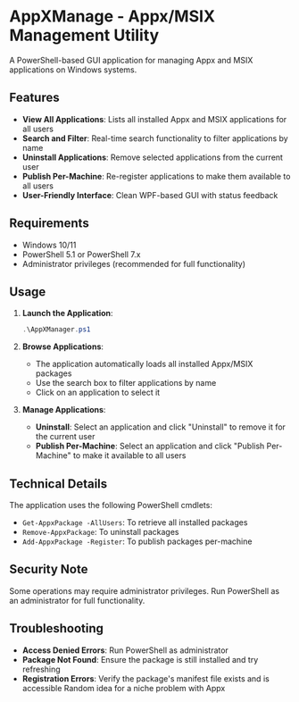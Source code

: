 # AppXManage - Appx/MSIX Management Utility

A PowerShell-based GUI application for managing Appx and MSIX applications on Windows systems.

## Features

- **View All Applications**: Lists all installed Appx and MSIX applications for all users
- **Search and Filter**: Real-time search functionality to filter applications by name
- **Uninstall Applications**: Remove selected applications from the current user
- **Publish Per-Machine**: Re-register applications to make them available to all users
- **User-Friendly Interface**: Clean WPF-based GUI with status feedback

## Requirements

- Windows 10/11
- PowerShell 5.1 or PowerShell 7.x
- Administrator privileges (recommended for full functionality)

## Usage

1. **Launch the Application**:
   ```powershell
   .\AppXManager.ps1
   ```

2. **Browse Applications**:
   - The application automatically loads all installed Appx/MSIX packages
   - Use the search box to filter applications by name
   - Click on an application to select it

3. **Manage Applications**:
   - **Uninstall**: Select an application and click "Uninstall" to remove it for the current user
   - **Publish Per-Machine**: Select an application and click "Publish Per-Machine" to make it available to all users

## Technical Details

The application uses the following PowerShell cmdlets:
- `Get-AppxPackage -AllUsers`: To retrieve all installed packages
- `Remove-AppxPackage`: To uninstall packages
- `Add-AppxPackage -Register`: To publish packages per-machine

## Security Note

Some operations may require administrator privileges. Run PowerShell as an administrator for full functionality.

## Troubleshooting

- **Access Denied Errors**: Run PowerShell as administrator
- **Package Not Found**: Ensure the package is still installed and try refreshing
- **Registration Errors**: Verify the package's manifest file exists and is accessible
Random idea for a niche problem with Appx
